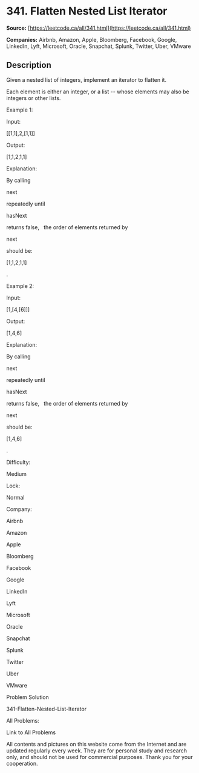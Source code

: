 # 341. Flatten Nested List Iterator

**Source:** [https://leetcode.ca/all/341.html](https://leetcode.ca/all/341.html)

**Companies:** Airbnb, Amazon, Apple, Bloomberg, Facebook, Google, LinkedIn, Lyft, Microsoft, Oracle, Snapchat, Splunk, Twitter, Uber, VMware

## Description

Given a nested list of integers, implement an iterator to flatten it.

Each element is either an integer, or a list -- whose elements may also be integers or other
        lists.

Example 1:

Input:

[[1,1],2,[1,1]]

Output:

[1,1,2,1,1]

Explanation:

By calling

next

repeatedly until

hasNext

returns false,
             the order of elements returned by

next

should be:

[1,1,2,1,1]

.

Example 2:

Input:

[1,[4,[6]]]

Output:

[1,4,6]

Explanation:

By calling

next

repeatedly until

hasNext

returns false,
             the order of elements returned by

next

should be:

[1,4,6]

.

Difficulty:

Medium

Lock:

Normal

Company:

Airbnb

Amazon

Apple

Bloomberg

Facebook

Google

LinkedIn

Lyft

Microsoft

Oracle

Snapchat

Splunk

Twitter

Uber

VMware

Problem Solution

341-Flatten-Nested-List-Iterator

All Problems:

Link to All Problems

All contents and pictures on this website come from the Internet and are updated regularly every week. They are for personal study and research only, and should not be used for commercial purposes. Thank you for your cooperation.

